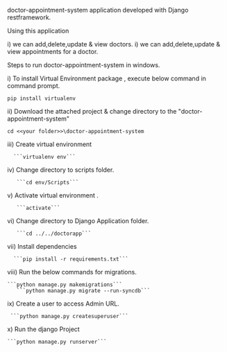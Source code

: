 doctor-appointment-system application developed with Django restframework.

Using this application

i) we can add,delete,update & view doctors.
i) we can add,delete,update & view appointments for a doctor.

Steps to run doctor-appointment-system in windows.

i) To install Virtual Environment package , execute below command in command prompt.

```pip install virtualenv```

ii) Download the attached project & change directory to the "doctor-appointment-system"

   ```cd <<your folder>>\doctor-appointment-system```

iii) Create virtual environment

      ```virtualenv env```

iv) Change directory to scripts folder.

       ```cd env/Scripts```

v) Activate virtual environment .  

       ```activate```

vi) Change directory to Django Application folder.

       ```cd ../../doctorapp```

vii) Install dependencies 

      ```pip install -r requirements.txt```

viii) Run the below commands for migrations.

    ```python manage.py makemigrations```
       ```python manage.py migrate --run-syncdb```

ix) Create a user to access Admin URL.

     ```python manage.py createsuperuser```

x) Run the django Project

    ```python manage.py runserver```

